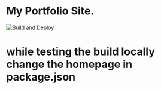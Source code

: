 # My Portfolio Site.

[![Build and Deploy](https://github.com/sravanthbaratam/developerFolio/actions/workflows/node.js.yml/badge.svg?branch=main)](https://github.com/sravanthbaratam/developerFolio/actions/workflows/node.js.yml)


# while testing the build locally change the homepage in package.json